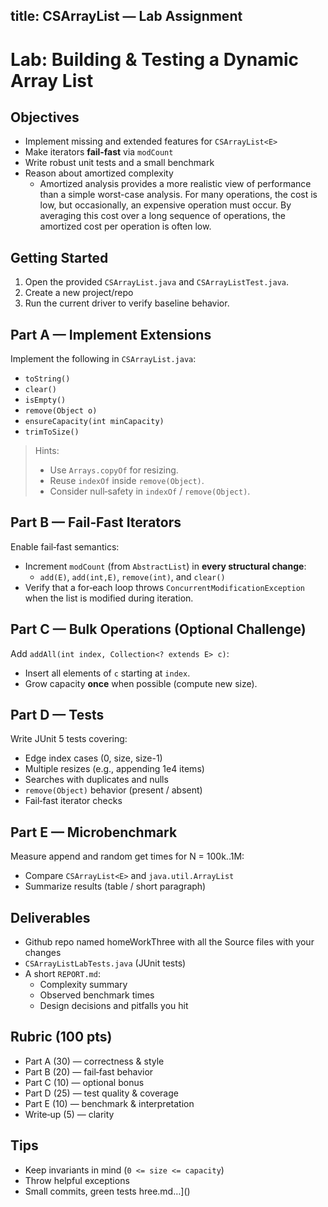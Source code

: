 
title: CSArrayList<E> — Lab Assignment
---

# Lab: Building & Testing a Dynamic Array List

## Objectives

- Implement missing and extended features for `CSArrayList<E>`
- Make iterators **fail‑fast** via `modCount`
- Write robust unit tests and a small benchmark
- Reason about amortized complexity
  - Amortized analysis provides a more realistic view of performance than a simple worst-case analysis. For many operations, the cost is low, but occasionally, an expensive operation must occur. By averaging this cost over a long sequence of operations, the amortized cost per operation is often low.

## Getting Started

1. Open the provided `CSArrayList.java` and `CSArrayListTest.java`.
2. Create a new project/repo
3. Run the current driver to verify baseline behavior.

## Part A — Implement Extensions

Implement the following in `CSArrayList.java`:

- `toString()`
- `clear()`
- `isEmpty()`
- `remove(Object o)`
- `ensureCapacity(int minCapacity)`
- `trimToSize()`

> Hints:
>
> - Use `Arrays.copyOf` for resizing.
> - Reuse `indexOf` inside `remove(Object)`.
> - Consider null‑safety in `indexOf` / `remove(Object)`.

## Part B — Fail‑Fast Iterators

Enable fail‑fast semantics:

- Increment `modCount` (from `AbstractList`) in **every structural change**:
  - `add(E)`, `add(int,E)`, `remove(int)`, and `clear()`
- Verify that a for‑each loop throws `ConcurrentModificationException` when the list is modified during iteration.

## Part C — Bulk Operations (Optional Challenge)

Add `addAll(int index, Collection<? extends E> c)`:

- Insert all elements of `c` starting at `index`.
- Grow capacity **once** when possible (compute new size).

## Part D — Tests

Write JUnit 5 tests covering:

- Edge index cases (0, size, size-1)
- Multiple resizes (e.g., appending 1e4 items)
- Searches with duplicates and nulls
- `remove(Object)` behavior (present / absent)
- Fail‑fast iterator checks

## Part E — Microbenchmark

Measure append and random get times for N = 100k..1M:

- Compare `CSArrayList<E>` and `java.util.ArrayList`
- Summarize results (table / short paragraph)

## Deliverables

- Github repo named homeWorkThree with all the Source files with your changes
- `CSArrayListLabTests.java` (JUnit tests)
- A short `REPORT.md`:
  - Complexity summary
  - Observed benchmark times
  - Design decisions and pitfalls you hit

## Rubric (100 pts)

- Part A (30) — correctness & style
- Part B (20) — fail‑fast behavior
- Part C (10) — optional bonus
- Part D (25) — test quality & coverage
- Part E (10) — benchmark & interpretation
- Write‑up (5) — clarity

## Tips

- Keep invariants in mind (`0 <= size <= capacity`)
- Throw helpful exceptions
- Small commits, green tests
hree.md…]()
